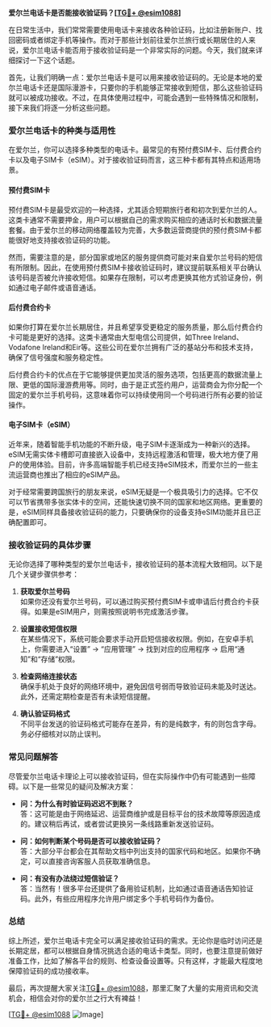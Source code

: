 **爱尔兰电话卡是否能接收验证码？[[TG💪+ @esim1088](https://t.me/s/esim1088)]**

在日常生活中，我们常常需要使用电话卡来接收各种验证码，比如注册新账户、找回密码或者绑定手机等操作。而对于那些计划前往爱尔兰旅行或长期居住的人来说，爱尔兰电话卡能否用于接收验证码是一个非常实际的问题。今天，我们就来详细探讨一下这个话题。

首先，让我们明确一点：爱尔兰电话卡是可以用来接收验证码的。无论是本地的爱尔兰电话卡还是国际漫游卡，只要你的手机能够正常接收到短信，那么这些验证码就可以被成功接收。不过，在具体使用过程中，可能会遇到一些特殊情况和限制，接下来我们将逐一分析这些问题。

### 爱尔兰电话卡的种类与适用性

在爱尔兰，你可以选择多种类型的电话卡。最常见的有预付费SIM卡、后付费合约卡以及电子SIM卡（eSIM）。对于接收验证码而言，这三种卡都有其特点和适用场景。

#### 预付费SIM卡

预付费SIM卡是最受欢迎的一种选择，尤其适合短期旅行者和初次到爱尔兰的人。这类卡通常不需要押金，用户可以根据自己的需求购买相应的通话时长和数据流量套餐。由于爱尔兰的移动网络覆盖较为完善，大多数运营商提供的预付费SIM卡都能很好地支持接收验证码的功能。

然而，需要注意的是，部分国家或地区的服务提供商可能对来自爱尔兰号码的短信有所限制。因此，在使用预付费SIM卡接收验证码时，建议提前联系相关平台确认该号码是否被允许接收短信。如果存在限制，可以考虑更换其他方式验证身份，例如通过电子邮件或语音通话。

#### 后付费合约卡

如果你打算在爱尔兰长期居住，并且希望享受更稳定的服务质量，那么后付费合约卡可能是更好的选择。这类卡通常由大型电信公司提供，如Three Ireland、Vodafone Ireland和Eir等。这些公司在爱尔兰拥有广泛的基站分布和技术支持，确保了信号强度和服务稳定性。

后付费合约卡的优点在于它能够提供更加灵活的服务选项，包括更高的数据流量上限、更低的国际漫游费用等。同时，由于是正式签约用户，运营商会为你分配一个固定的爱尔兰手机号码，这意味着你可以持续使用同一个号码进行所有必要的验证操作。

#### 电子SIM卡（eSIM）

近年来，随着智能手机功能的不断升级，电子SIM卡逐渐成为一种新兴的选择。eSIM无需实体卡槽即可直接嵌入设备中，支持远程激活和管理，极大地方便了用户的使用体验。目前，许多高端智能手机已经支持eSIM技术，而爱尔兰的一些主流运营商也推出了相应的eSIM产品。

对于经常需要跨国旅行的朋友来说，eSIM无疑是一个极具吸引力的选择。它不仅可以节省携带多张实体卡的空间，还能快速切换不同的国家和地区网络。更重要的是，eSIM同样具备接收验证码的能力，只要确保你的设备支持eSIM功能并且已正确配置即可。

### 接收验证码的具体步骤

无论你选择了哪种类型的爱尔兰电话卡，接收验证码的基本流程大致相同。以下是几个关键步骤供参考：

1. **获取爱尔兰号码**  
   如果你还没有爱尔兰号码，可以通过购买预付费SIM卡或申请后付费合约卡获得。如果是eSIM用户，则需按照说明书完成激活步骤。

2. **设置接收短信权限**  
   在某些情况下，系统可能会要求手动开启短信接收权限。例如，在安卓手机上，你需要进入“设置” -> “应用管理” -> 找到对应的应用程序 -> 启用“通知”和“存储”权限。

3. **检查网络连接状态**  
   确保手机处于良好的网络环境中，避免因信号弱而导致验证码未能及时送达。此外，还需定期检查是否有未读短信提醒。

4. **确认验证码格式**  
   不同平台发送的验证码格式可能存在差异，有的是纯数字，有的则包含字母。务必仔细核对以防止误判。

### 常见问题解答

尽管爱尔兰电话卡理论上可以接收验证码，但在实际操作中仍有可能遇到一些障碍。以下是一些常见的疑问及解决方案：

- **问：为什么有时验证码迟迟不到账？**  
  答：这可能是由于网络延迟、运营商维护或是目标平台的技术故障等原因造成的。建议稍后再试，或者尝试更换另一条线路重新发送验证码。

- **问：如何判断某个号码是否可以接收验证码？**  
  答：大部分平台都会在其帮助文档中列出支持的国家代码和地区。如果你不确定，可以直接咨询客服人员获取准确信息。

- **问：有没有办法绕过短信验证？**  
  答：当然有！很多平台还提供了备用验证机制，比如通过语音通话告知验证码。此外，有些应用程序允许用户绑定多个手机号码作为备份。

### 总结

综上所述，爱尔兰电话卡完全可以满足接收验证码的需求。无论你是临时访问还是长期定居，都可以根据自身情况挑选合适的电话卡类型。同时，也要注意提前做好准备工作，比如了解各平台的规则、检查设备设置等。只有这样，才能最大程度地保障验证码的成功接收率。

最后，再次提醒大家关注[TG💪+ @esim1088](https://t.me/s/esim1088)，那里汇聚了大量的实用资讯和交流机会，相信会对你的爱尔兰之行大有裨益！

[[TG💪+ @esim1088](https://t.me/s/esim1088) ![Image](https://i.postimg.cc/4NQfJmqS/Snipaste-2025-05-13-00-14-12.png)]